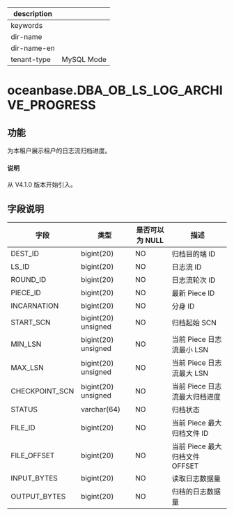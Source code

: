 |description||
|---|---|
|keywords||
|dir-name||
|dir-name-en||
|tenant-type|MySQL Mode|

# oceanbase.DBA_OB_LS_LOG_ARCHIVE_PROGRESS

## 功能

为本租户展示租户的日志流归档进度。

<main id="notice" type='explain'>
  <h4>说明</h4>
  <p>从 V4.1.0 版本开始引入。</p>
</main>

## 字段说明

| **字段** | **类型** | **是否可以为 NULL** | **描述** |
| --- | --- | --- | --- |
| DEST_ID | bigint(20)   | NO | 归档目的端 ID |
| LS_ID | bigint(20)   | NO | 日志流 ID |
| ROUND_ID | bigint(20)   | NO | 日志流轮次 ID |
| PIECE_ID | bigint(20)  | NO | 最新 Piece ID |
| INCARNATION | bigint(20)  | NO | 分身 ID |
| START_SCN | bigint(20) unsigned | NO | 归档起始 SCN |
| MIN_LSN | bigint(20) unsigned | NO | 当前 Piece 日志流最小 LSN |
| MAX_LSN | bigint(20) unsigned | NO | 当前 Piece 日志流最大 LSN |
| CHECKPOINT_SCN | bigint(20) unsigned | NO | 当前 Piece 日志流最大归档进度 |
| STATUS | varchar(64)  | NO | 归档状态 |
| FILE_ID  | bigint(20)  | NO | 当前 Piece 最大归档文件 ID |
| FILE_OFFSET  | bigint(20)  | NO | 当前 Piece 最大归档文件 OFFSET |
| INPUT_BYTES  | bigint(20)  | NO | 读取日志数据量 |
| OUTPUT_BYTES   | bigint(20)  | NO | 归档的日志数据量 |
